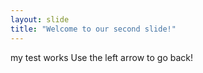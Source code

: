 ```yaml
---
layout: slide
title: "Welcome to our second slide!"
---
```

my test works
Use the left arrow to go back!
